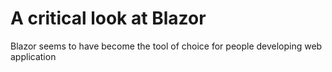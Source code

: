 A critical look at Blazor
================

Blazor seems to have become the tool of choice for people developing web application